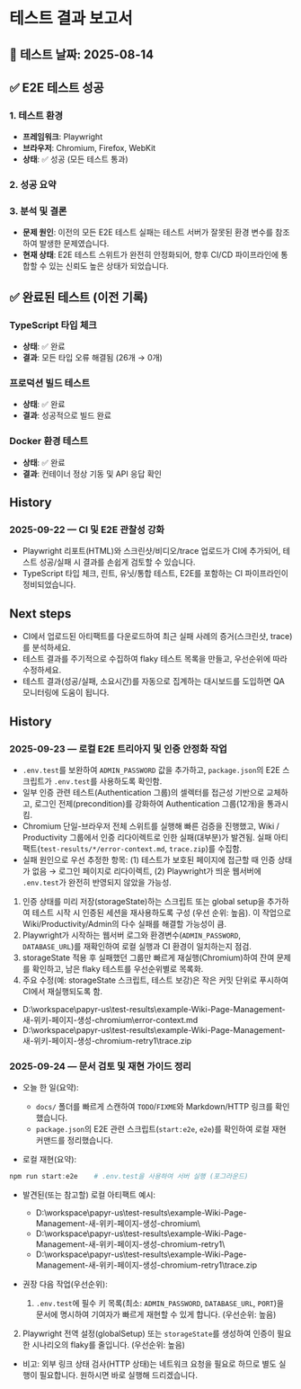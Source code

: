 # 테스트 결과 보고서

## 📅 테스트 날짜: 2025-08-14

## ✅ E2E 테스트 성공

### 1. 테스트 환경

- **프레임워크**: Playwright
- **브라우저**: Chromium, Firefox, WebKit
- **상태**: ✅ 성공 (모든 테스트 통과)

### 2. 성공 요약

### 3. 분석 및 결론

- **문제 원인**: 이전의 모든 E2E 테스트 실패는 테스트 서버가 잘못된 환경 변수를 참조하여 발생한 문제였습니다.
- **현재 상태**: E2E 테스트 스위트가 완전히 안정화되어, 향후 CI/CD 파이프라인에 통합할 수 있는 신뢰도 높은 상태가 되었습니다.

## ✅ 완료된 테스트 (이전 기록)

### TypeScript 타입 체크

- **상태**: ✅ 완료
- **결과**: 모든 타입 오류 해결됨 (26개 → 0개)

### 프로덕션 빌드 테스트

- **상태**: ✅ 완료
- **결과**: 성공적으로 빌드 완료

### Docker 환경 테스트

- **상태**: ✅ 완료
- **결과**: 컨테이너 정상 기동 및 API 응답 확인

## History

### 2025-09-22 — CI 및 E2E 관찰성 강화

- Playwright 리포트(HTML)와 스크린샷/비디오/trace 업로드가 CI에 추가되어, 테스트 성공/실패 시 결과를 손쉽게 검토할 수 있습니다.
- TypeScript 타입 체크, 린트, 유닛/통합 테스트, E2E를 포함하는 CI 파이프라인이 정비되었습니다.

## Next steps

- CI에서 업로드된 아티팩트를 다운로드하여 최근 실패 사례의 증거(스크린샷, trace)를 분석하세요.
- 테스트 결과를 주기적으로 수집하여 flaky 테스트 목록을 만들고, 우선순위에 따라 수정하세요.
- 테스트 결과(성공/실패, 소요시간)를 자동으로 집계하는 대시보드를 도입하면 QA 모니터링에 도움이 됩니다.

## History

### 2025-09-23 — 로컬 E2E 트리아지 및 인증 안정화 작업

- `.env.test`를 보완하여 `ADMIN_PASSWORD` 값을 추가하고, `package.json`의 E2E 스크립트가 `.env.test`를 사용하도록 확인함.
- 일부 인증 관련 테스트(Authentication 그룹)의 셀렉터를 접근성 기반으로 교체하고, 로그인 전제(precondition)를 강화하여 Authentication 그룹(12개)을 통과시킴.
- Chromium 단일-브라우저 전체 스위트를 실행해 빠른 검증을 진행했고, Wiki / Productivity 그룹에서 인증 리다이렉트로 인한 실패(대부분)가 발견됨. 실패 아티팩트(`test-results/*/error-context.md`, `trace.zip`)를 수집함.
- 실패 원인으로 우선 추정한 항목: (1) 테스트가 보호된 페이지에 접근할 때 인증 상태가 없음 → 로그인 페이지로 리다이렉트, (2) Playwright가 띄운 웹서버에 `.env.test`가 완전히 반영되지 않았을 가능성.

1.  인증 상태를 미리 저장(storageState)하는 스크립트 또는 global setup을 추가하여 테스트 시작 시 인증된 세션을 재사용하도록 구성 (우선 순위: 높음). 이 작업으로 Wiki/Productivity/Admin의 다수 실패를 해결할 가능성이 큼.
2.  Playwright가 시작하는 웹서버 로그와 환경변수(`ADMIN_PASSWORD`, `DATABASE_URL`)를 재확인하여 로컬 실행과 CI 환경이 일치하는지 점검.
3.  storageState 적용 후 실패했던 그룹만 빠르게 재실행(Chromium)하여 잔여 문제를 확인하고, 남은 flaky 테스트를 우선순위별로 목록화.
4.  주요 수정(예: storageState 스크립트, 테스트 보강)은 작은 커밋 단위로 푸시하여 CI에서 재실행되도록 함.

- D:\workspace\papyr-us\test-results\example-Wiki-Page-Management-새-위키-페이지-생성-chromium\error-context.md
- D:\workspace\papyr-us\test-results\example-Wiki-Page-Management-새-위키-페이지-생성-chromium-retry1\trace.zip

### 2025-09-24 — 문서 검토 및 재현 가이드 정리

- 오늘 한 일(요약):
  - `docs/` 폴더를 빠르게 스캔하여 `TODO`/`FIXME`와 Markdown/HTTP 링크를 확인했습니다.
  - `package.json`의 E2E 관련 스크립트(`start:e2e`, `e2e`)를 확인하여 로컬 재현 커맨드를 정리했습니다.

- 로컬 재현(요약):

```powershell
npm run start:e2e    # .env.test을 사용하여 서버 실행 (포그라운드)
```

- 발견된(또는 참고할) 로컬 아티팩트 예시:
  - D:\\workspace\\papyr-us\\test-results\\example-Wiki-Page-Management-새-위키-페이지-생성-chromium\\
  - D:\\workspace\\papyr-us\\test-results\\example-Wiki-Page-Management-새-위키-페이지-생성-chromium-retry1\\
  - D:\\workspace\\papyr-us\\test-results\\example-Wiki-Page-Management-새-위키-페이지-생성-chromium-retry1\\trace.zip

- 권장 다음 작업(우선순위):
  1. `.env.test`에 필수 키 목록(최소: `ADMIN_PASSWORD`, `DATABASE_URL`, `PORT`)을 문서에 명시하여 기여자가 빠르게 재현할 수 있게 합니다. (우선순위: 높음)

2.  Playwright 전역 설정(globalSetup) 또는 `storageState`를 생성하여 인증이 필요한 시나리오의 flaky를 줄입니다. (우선순위: 높음)

- 비고: 외부 링크 상태 검사(HTTP 상태)는 네트워크 요청을 필요로 하므로 별도 실행이 필요합니다. 원하시면 바로 실행해 드리겠습니다.
